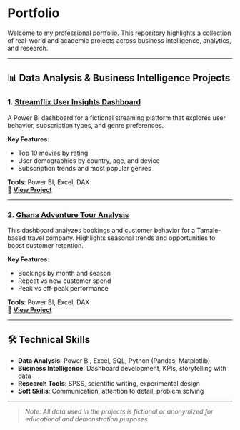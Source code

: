 # Portfolio

Welcome to my professional portfolio. This repository highlights a collection of real-world and academic projects across business intelligence, analytics, and research.

---

## 📊 Data Analysis & Business Intelligence Projects

### 1. [Streamflix User Insights Dashboard](./Streamflix-User-Analysis)

A Power BI dashboard for a fictional streaming platform that explores user behavior, subscription types, and genre preferences.

**Key Features:**
- Top 10 movies by rating
- User demographics by country, age, and device
- Subscription trends and most popular genres

**Tools**: Power BI, Excel, DAX  
🔗 **[View Project](./Streamflix-User-Analysis/README.md)**

---

### 2. [Ghana Adventure Tour Analysis](./Ghana%20Adventure%20Tour%20Analysis)

This dashboard analyzes bookings and customer behavior for a Tamale-based travel company. Highlights seasonal trends and opportunities to boost customer retention.

**Key Features:**
- Bookings by month and season  
- Repeat vs new customer spend  
- Peak vs off-peak performance

**Tools**: Power BI, Excel, DAX  
🔗 **[View Project](./Ghana%20Adventure%20Tour%20Analysis/README.md)**

---



## 🛠️ Technical Skills

- **Data Analysis**: Power BI, Excel, SQL, Python (Pandas, Matplotlib)
- **Business Intelligence**: Dashboard development, KPIs, storytelling with data
- **Research Tools**: SPSS, scientific writing, experimental design
- **Soft Skills**: Communication, attention to detail, problem solving

---



> *Note: All data used in the projects is fictional or anonymized for educational and demonstration purposes.*
